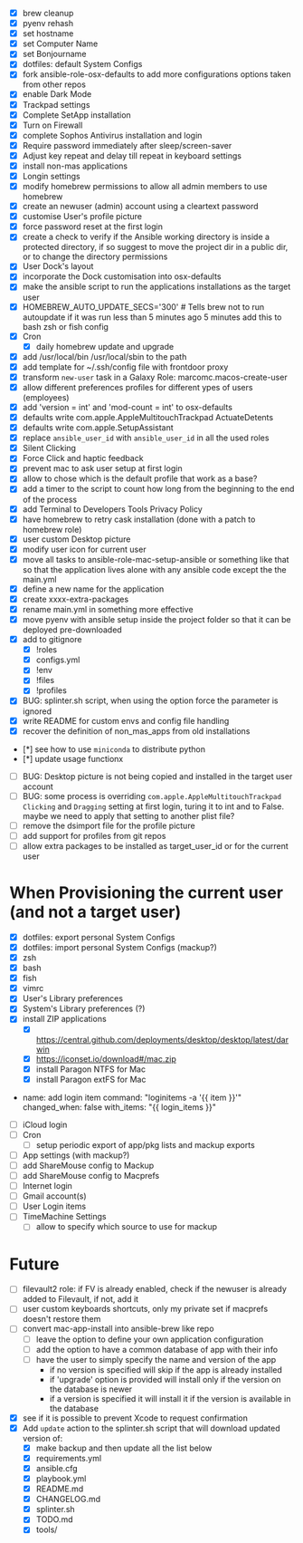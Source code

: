 * [x] brew cleanup
* [x] pyenv rehash
* [x] set hostname
* [x] set Computer Name
* [x] set Bonjourname
* [x] dotfiles: default System Configs
* [x] fork ansible-role-osx-defaults to add more configurations options taken from other repos
* [x] enable Dark Mode
* [x] Trackpad settings
* [x] Complete SetApp installation
* [x] Turn on Firewall
* [x] complete Sophos Antivirus installation and login
* [x] Require password immediately after sleep/screen-saver
* [x] Adjust key repeat and delay till repeat in keyboard settings
* [x] install non-mas applications
* [x] Longin settings
* [x] modify homebrew permissions to allow all admin members to use homebrew
* [x] create an newuser (admin) account using a cleartext password
* [x] customise User's profile picture
* [X] force password reset at the first login
* [x] create a check to verify if the Ansible working directory is inside a protected directory, if so suggest to move the project dir in a public dir, or to change the directory permissions
* [x] User Dock's layout
* [x] incorporate the Dock customisation into osx-defaults
* [x] make the ansible script to run the applications installations as the target user
* [x] HOMEBREW_AUTO_UPDATE_SECS='300' # Tells brew not to run autoupdate if it was run less than 5 minutes ago 5 minutes add this to bash zsh or fish config
* [x] Cron
  * [x] daily homebrew update and upgrade
* [x] add /usr/local/bin /usr/local/sbin to the path
* [x] add template for ~/.ssh/config file with frontdoor proxy
* [x] transform `new-user` task in a Galaxy Role: marcomc.macos-create-user
* [x] allow different preferences profiles for different ypes of users (employees)
* [x] add 'version = int' and 'mod-count = int' to osx-defaults
* [x] defaults write com.apple.AppleMultitouchTrackpad ActuateDetents
* [x] defaults write com.apple.SetupAssistant
* [x] replace `ansible_user_id` with `ansible_user_id` in all the used roles
* [x] Silent Clicking
* [x] Force Click and haptic feedback
* [x] prevent mac to ask user setup at first login
* [x] allow to chose which is the default profile that work as a base?
* [x] add a timer to the script to count how long from the beginning to the end of the process
* [x] add Terminal to Developers Tools Privacy Policy
* [x] have homebrew to retry cask installation (done with a patch to homebrew role)
* [x] user custom Desktop picture
* [x] modify user icon for current user
* [x] move all tasks to  ansible-role-mac-setup-ansible or something like that so that the application lives alone with any ansible code except the the main.yml
* [x] define a new name for the application
* [x] create xxxx-extra-packages
* [x] rename main.yml in something more effective
* [x] move pyenv with ansible setup inside the project folder so that it can be deployed pre-downloaded
* [x] add to gitignore
  * [x] !roles
  * [x] configs.yml
  * [x] !env
  * [x] !files
  * [x] !profiles
* [x] BUG: splinter.sh script, when using the option force the <profile> parameter is ignored
* [x] write README for custom envs and config file handling
* [x] recover the definition of non_mas_apps from old installations
* [*] see how to use `miniconda` to distribute python
* [*] update usage functionx  

* [ ] BUG: Desktop picture is not being copied and installed in the target user account
* [ ] BUG: some process is overriding `com.apple.AppleMultitouchTrackpad` `Clicking` and `Dragging` setting at first login, turing it to int and to False. maybe we need to apply that setting to another plist file?
* [ ] remove the dsimport file for the profile picture
* [ ] add support for profiles from git repos
* [ ] allow extra packages to be installed as target_user_id or for the current user

# When Provisioning the current user (and not a target user)
* [x] dotfiles: export personal System Configs
* [x] dotfiles: import personal System Configs (mackup?)
* [x] zsh
* [x] bash
* [x] fish
* [x] vimrc
* [x] User's Library preferences
* [x] System's Library preferences (?)
* [x] install ZIP applications
  * [x] https://central.github.com/deployments/desktop/desktop/latest/darwin
  * [x] https://iconset.io/download#/mac.zip
  * [x] install Paragon NTFS for Mac
  * [x] install Paragon extFS for Mac

- name: add login item
  command: "loginitems -a '{{ item }}'"
  changed_when: false
  with_items: "{{ login_items }}"

* [ ] iCloud login
* [ ] Cron
  * [ ] setup periodic export of app/pkg lists and mackup exports
* [ ] App settings (with mackup?)
* [ ] add ShareMouse config to Mackup
* [ ] add ShareMouse config to Macprefs
* [ ] Internet login
* [ ] Gmail account(s)
* [ ] User Login items
* [ ] TimeMachine Settings
  * [ ] allow to specify which source to use for mackup

# Future
* [ ] filevault2 role: if FV is already enabled, check if the newuser is already added to Filevault, if not, add it
* [ ] user custom keyboards shortcuts, only my private set if macprefs doesn't restore them
* [ ] convert mac-app-install into ansible-brew like repo
  * [ ] leave the option to define your own application configuration
  * [ ] add the option to have a common database of app with their info
  * [ ] have the user to simply specify the name and version of the app
    * if no version is specified will skip if the app is already installed
    * if 'upgrade' option is provided will install only if the version on the database is newer
    * if a version is specified it will install it if the version is available in the database
* [x] see if it is possible to prevent Xcode to request confirmation
* [x] Add `update` action to the splinter.sh script that will download updated version of:
  * [x] make backup and then update all the list below
  * [x] requirements.yml
  * [x] ansible.cfg
  * [x] playbook.yml
  * [x] README.md
  * [x] CHANGELOG.md
  * [x] splinter.sh
  * [x] TODO.md
  * [x] tools/
